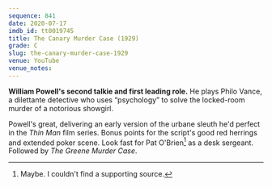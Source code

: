 ```yaml
---
sequence: 841
date: 2020-07-17
imdb_id: tt0019745
title: The Canary Murder Case (1929)
grade: C
slug: the-canary-murder-case-1929
venue: YouTube
venue_notes:
---
```


**William Powell's second talkie and first leading role.** He plays Philo Vance, a dilettante detective who uses “psychology” to solve the locked-room murder of a notorious showgirl.

<!-- end -->

Powell's great, delivering an early version of the urbane sleuth he'd perfect in the <span data-imdb-id="tt0025878">_Thin Man_</span> film series. Bonus points for the script's good red herrings and extended poker scene. Look fast for Pat O'Brien[^1] as a desk sergeant. Followed by <span data-imdb-id="tt0019949">_The Greene Murder Case_</span>.

[^1]: Maybe. I couldn't find a supporting source.